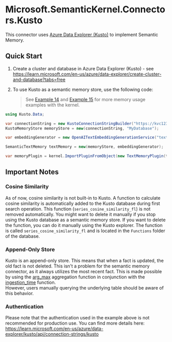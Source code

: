 ﻿# Microsoft.SemanticKernel.Connectors.Kusto

This connector uses [Azure Data Explorer (Kusto)](https://learn.microsoft.com/en-us/azure/data-explorer/) to implement Semantic Memory.

## Quick Start

1. Create a cluster and database in Azure Data Explorer (Kusto) - see https://learn.microsoft.com/en-us/azure/data-explorer/create-cluster-and-database?tabs=free

2. To use Kusto as a semantic memory store, use the following code:
   > See [Example 14](../../../samples/Concepts/Memory/SemanticTextMemory_Building.cs) and [Example 15](../../../samples/Concepts/TextMemoryPlugin_MultipleMemoryStore.cs) for more memory usage examples with the kernel.

```csharp
using Kusto.Data;

var connectionString = new KustoConnectionStringBuilder("https://kvc123.eastus.kusto.windows.net").WithAadUserPromptAuthentication();
KustoMemoryStore memoryStore = new(connectionString, "MyDatabase");

var embeddingGenerator = new OpenAITextEmbeddingGenerationService("text-embedding-ada-002", apiKey);

SemanticTextMemory textMemory = new(memoryStore, embeddingGenerator);

var memoryPlugin = kernel.ImportPluginFromObject(new TextMemoryPlugin(textMemory));
```

## Important Notes

### Cosine Similarity

As of now, cosine similarity is not built-in to Kusto.
A function to calculate cosine similarity is automatically added to the Kusto database during first search operation.
This function (`series_cosine_similarity_fl`) is not removed automatically.
You might want to delete it manually if you stop using the Kusto database as a semantic memory store.
If you want to delete the function, you can do it manually using the Kusto explorer.
The function is called `series_cosine_similarity_fl` and is located in the `Functions` folder of the database.

### Append-Only Store

Kusto is an append-only store. This means that when a fact is updated, the old fact is not deleted.
This isn't a problem for the semantic memory connector, as it always utilizes the most recent fact.
This is made possible by using the [arg_max](https://learn.microsoft.com/en-us/azure/data-explorer/kusto/query/arg-max-aggfunction) aggregation function in conjunction with the [ingestion_time](https://learn.microsoft.com/en-us/azure/data-explorer/kusto/query/ingestiontimefunction) function.  
However, users manually querying the underlying table should be aware of this behavior.

### Authentication

Please note that the authentication used in the example above is not recommended for production use. You can find more details here: https://learn.microsoft.com/en-us/azure/data-explorer/kusto/api/connection-strings/kusto
